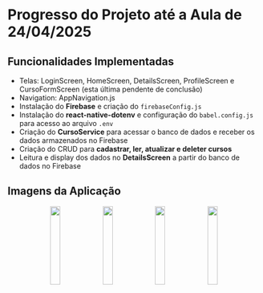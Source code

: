 # Progresso do Projeto até a Aula de 24/04/2025

## Funcionalidades Implementadas

- Telas: LoginScreen, HomeScreen, DetailsScreen, ProfileScreen e CursoFormScreen (esta última pendente de conclusão)
- Navigation: AppNavigation.js
- Instalação do **Firebase** e criação do `firebaseConfig.js`
- Instalação do **react-native-dotenv** e configuração do `babel.config.js` para acesso ao arquivo `.env`
- Criação do **CursoService** para acessar o banco de dados e receber os dados armazenados no Firebase
- Criação do CRUD para **cadastrar, ler, atualizar e deleter cursos**
- Leitura e display dos dados no **DetailsScreen** a partir do banco de dados no Firebase

## Imagens da Aplicação

<p align="center">
  <img src="https://github.com/user-attachments/assets/2e1197b6-dd69-4d80-90b9-a0db1a1e0602" width="20%" />
  <img src="https://github.com/user-attachments/assets/55e89b5e-b9b7-4c29-9662-654d388e775c" width="20%" />
  <img src="https://github.com/user-attachments/assets/7d2b0c08-dea8-45a0-b88e-ff062a97bcc5" width="20%" />
  <img src="https://github.com/user-attachments/assets/dc22f4bd-c118-484d-9fcc-0ae0541ab3fb" width="20%" />
</p>

